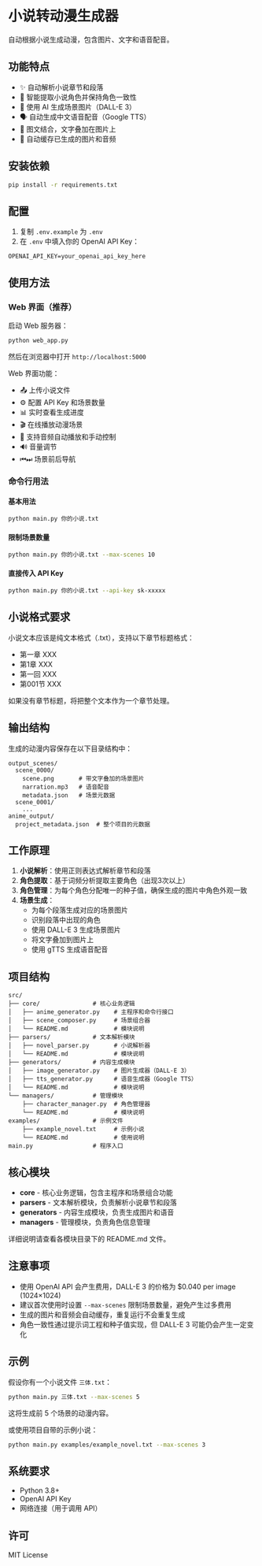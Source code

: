 # 小说转动漫生成器

自动根据小说生成动漫，包含图片、文字和语音配音。

## 功能特点

- ✨ 自动解析小说章节和段落
- 👥 智能提取小说角色并保持角色一致性
- 🎨 使用 AI 生成场景图片（DALL-E 3）
- 🗣️ 自动生成中文语音配音（Google TTS）
- 📝 图文结合，文字叠加在图片上
- 💾 自动缓存已生成的图片和音频

## 安装依赖

```bash
pip install -r requirements.txt
```

## 配置

1. 复制 `.env.example` 为 `.env`
2. 在 `.env` 中填入你的 OpenAI API Key：

```
OPENAI_API_KEY=your_openai_api_key_here
```

## 使用方法

### Web 界面（推荐）

启动 Web 服务器：

```bash
python web_app.py
```

然后在浏览器中打开 `http://localhost:5000`

Web 界面功能：
- 📤 上传小说文件
- ⚙️ 配置 API Key 和场景数量
- 📊 实时查看生成进度
- 🎬 在线播放动漫场景
- 🎵 支持音频自动播放和手动控制
- 🔊 音量调节
- ⏮⏭ 场景前后导航

### 命令行用法

#### 基本用法

```bash
python main.py 你的小说.txt
```

#### 限制场景数量

```bash
python main.py 你的小说.txt --max-scenes 10
```

#### 直接传入 API Key

```bash
python main.py 你的小说.txt --api-key sk-xxxxx
```

## 小说格式要求

小说文本应该是纯文本格式（.txt），支持以下章节标题格式：

- 第一章 XXX
- 第1章 XXX
- 第一回 XXX
- 第001节 XXX

如果没有章节标题，将把整个文本作为一个章节处理。

## 输出结构

生成的动漫内容保存在以下目录结构中：

```
output_scenes/
  scene_0000/
    scene.png       # 带文字叠加的场景图片
    narration.mp3   # 语音配音
    metadata.json   # 场景元数据
  scene_0001/
    ...
anime_output/
  project_metadata.json  # 整个项目的元数据
```

## 工作原理

1. **小说解析**：使用正则表达式解析章节和段落
2. **角色提取**：基于词频分析提取主要角色（出现3次以上）
3. **角色管理**：为每个角色分配唯一的种子值，确保生成的图片中角色外观一致
4. **场景生成**：
   - 为每个段落生成对应的场景图片
   - 识别段落中出现的角色
   - 使用 DALL-E 3 生成场景图片
   - 将文字叠加到图片上
   - 使用 gTTS 生成语音配音

## 项目结构

```
src/
├── core/               # 核心业务逻辑
│   ├── anime_generator.py    # 主程序和命令行接口
│   ├── scene_composer.py     # 场景组合器
│   └── README.md             # 模块说明
├── parsers/            # 文本解析模块
│   ├── novel_parser.py       # 小说解析器
│   └── README.md             # 模块说明
├── generators/         # 内容生成模块
│   ├── image_generator.py    # 图片生成器（DALL-E 3）
│   ├── tts_generator.py      # 语音生成器（Google TTS）
│   └── README.md             # 模块说明
└── managers/           # 管理模块
    ├── character_manager.py  # 角色管理器
    └── README.md             # 模块说明
examples/               # 示例文件
    ├── example_novel.txt     # 示例小说
    └── README.md             # 使用说明
main.py                 # 程序入口
```

## 核心模块

- **core** - 核心业务逻辑，包含主程序和场景组合功能
- **parsers** - 文本解析模块，负责解析小说章节和段落
- **generators** - 内容生成模块，负责生成图片和语音
- **managers** - 管理模块，负责角色信息管理

详细说明请查看各模块目录下的 README.md 文件。

## 注意事项

- 使用 OpenAI API 会产生费用，DALL-E 3 的价格为 $0.040 per image (1024×1024)
- 建议首次使用时设置 `--max-scenes` 限制场景数量，避免产生过多费用
- 生成的图片和音频会自动缓存，重复运行不会重复生成
- 角色一致性通过提示词工程和种子值实现，但 DALL-E 3 可能仍会产生一定变化

## 示例

假设你有一个小说文件 `三体.txt`：

```bash
python main.py 三体.txt --max-scenes 5
```

这将生成前 5 个场景的动漫内容。

或使用项目自带的示例小说：

```bash
python main.py examples/example_novel.txt --max-scenes 3
```

## 系统要求

- Python 3.8+
- OpenAI API Key
- 网络连接（用于调用 API）

## 许可

MIT License
